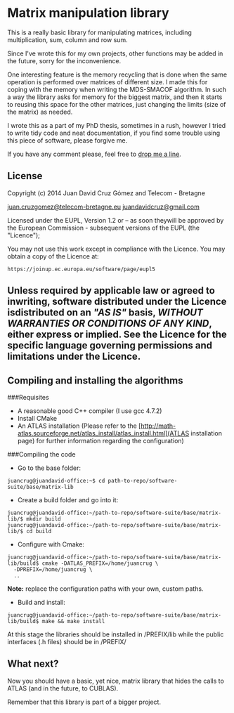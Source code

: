 # Matrix manipulation library

This is a really basic library for manipulating matrices, including multiplication, sum, column and row sum. 

Since I've wrote this for my own projects, other functions may be added in the future, sorry for the inconvenience.

One interesting feature is the memory recycling that is done when the same operation is performed over matrices of different size. I made this for coping with the memory when writing the MDS-SMACOF algorithm. In such a way the library asks for memory for the biggest matrix, and then it starts to reusing this space for the other matrices, just changing the limits (size of the matrix) as needed.

I wrote this as a part of my PhD thesis, sometimes in a rush, however I tried to write tidy code and neat documentation, if you find some trouble using this piece of software, please forgive me.

If you have any comment please, feel free to [drop me a line](juan.cruzgomez@telecom-bretagne.eu).

## License
 Copyright (c) 2014 Juan David Cruz Gómez and Telecom - Bretagne

 juan.cruzgomez@telecom-bretagne.eu 
 juandavidcruz@gmail.com

 Licensed under the EUPL, Version 1.2 or – as soon theywill be approved 
 by the European Commission - subsequent versions of the 
 EUPL (the "Licence");

 You may not use this work except in compliance with the Licence.
 You may obtain a copy of the Licence at:

    https://joinup.ec.europa.eu/software/page/eupl5
  
 Unless required by applicable law or agreed to inwriting, software 
 distributed under the Licence isdistributed on an *"AS IS"* basis,
 *WITHOUT WARRANTIES OR CONDITIONS OF ANY KIND*, either express or implied.
 See the Licence for the specific language governing permissions and limitations 
 under the Licence.
-------------------------------------------------------
## Compiling and installing the algorithms
###Requisites
* A reasonable good C++ compiler (I use gcc 4.7.2)
* Install CMake
* An ATLAS installation (Please refer to the [http://math-atlas.sourceforge.net/atlas_install/atlas_install.html](ATLAS installation page) for
further information regarding the configuration)

###Compiling the code
* Go to the base folder:
~~~~
juancrug@juandavid-office:~$ cd path-to-repo/software-suite/base/matrix-lib
~~~~
* Create a build folder and go into it:
~~~~
juancrug@juandavid-office:~/path-to-repo/software-suite/base/matrix-lib/$ mkdir build
juancrug@juandavid-office:~/path-to-repo/software-suite/base/matrix-lib/$ cd build
~~~~
* Configure with Cmake:
~~~~
juancrug@juandavid-office:~/path-to-repo/software-suite/base/matrix-lib/build$ cmake -DATLAS_PREFIX=/home/juancrug \
  -DPREFIX=/home/juancrug \
  ..
~~~~
**Note:** replace the configuration paths with your own, custom paths.

* Build and install:
~~~~
juancrug@juandavid-office:~/path-to-repo/software-suite/base/matrix-lib/build$ make && make install
~~~~

At this stage the libraries should be installed in /PREFIX/lib while the public interfaces (.h files) should be in /PREFIX/

## What next?

Now you should have a basic, yet nice, matrix library that hides the calls to
ATLAS (and in the future, to CUBLAS). 

Remember that this library is part of a bigger project.
